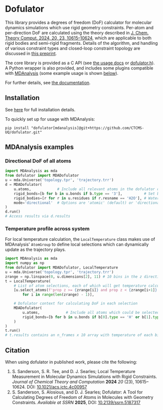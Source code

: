 # Dofulator

This library provides a degrees of freedom (DoF) calculator for molecular dynamics
simulations which use rigid geometry constraints.
Per-atom and per-direction DoF are calculated using the theory described
in [J. Chem. Theory Comput. 2024, 20, 23, 10615–10624](https://doi.org/10.1021/acs.jctc.4c00957),
which are applicable to both rigid bodies and semi-rigid fragments.
Details of the algorithm, and handling of various constraint types and closed-loop
constraint topology are discussed in [this preprint](https://dx.doi.org/10.2139/ssrn.5187317).

The core library is provided as a C API (see [the usage docs](doc/usage.md#C) or [dofulator.h](src/dofulator.h)).
A Python wrapper is also provided, and includes some plugins compatible with
[MDAnalysis](https://github.com/MDAnalysis/mdanalysis) (some example usage is shown [below](#mdanalysis-examples)).

For further details, see [the documentation](doc/README.md).


## Installation

See [here](doc/installation.md) for full installation details.

To quickly set up for usage with MDAnalysis:
```
pip install "dofulator[mdanalysis]@git+https://github.com/CTCMS-UQ/dofulator.git"
```

## MDAnalysis examples

### Directional DoF of all atoms

```python
import MDAnalysis as mda
from dofulator import MDADofulator
u = mda.Universe('topology.tpr', 'trajectory.trr')
d = MDADofulator(
    u.atoms,            # Include all relevant atoms in the dofulator context
    rigid_bonds=[b for b in u.bonds if b.type == '3'],          # Set bond type 3 as rigid
    rigid_bodies=[r for r in u.residues if r.resname == 'H2O'], # Water treated as rigid bodies
    mode='directional'  # Options are 'atomic' (default) or 'directional'
)
d.run()
# Access results via d.results
```

### Temperature profile across system

For local temperature calculation, the `LocalTemperature` class makes
use of MDAnalysis' `AtomGroup` to define local selections which can dynamically
update as the trajectory plays.
```python
import MDAnalysis as mda
import numpy as np
from dofulator import MDADofulator, LocalTemperature
u = mda.Universe('topology.tpr', 'trajectory.trr')
zrange = np.linspace(0, u.dimensions[2], 11) # 10 bins in the z direction
t = LocalTemperature(
    # List of atom selections, each of which will get temperature calculated on each frame
    [u.select_atoms(f'prop z >= {zrange[i]} and prop z < {zrange[i+1]}', updating=True)
        for i in range(len(zrange) - 1)],

    # Dofulator context for calculating DoF in each selection
    MDADofulator(
        u.atoms,            # Include all atoms which could be selected
        rigid_bonds=[b for b in u.bonds if b[0].type == 'H' or b[1].type == 'H'], # Rigid bonds to hydrogens
    )
)
t.run()
# t.results contains an n_frames x 10 array with temperature of each bin on each frame
```

## Citation

When using dofulator in published work, please cite the following:
1. S. Sanderson, S. R. Tee, and D. J. Searles; Local Temperature Measurement in Molecular Dynamics Simulations with Rigid Constraints. *Journal of Chemical Theory and Computation* **2024** *20* (23), 10615–10624. DOI: [10.1021/acs.jctc.4c00957](https://doi.org/10.1021/acs.jctc.4c00957)
2. S. Sanderson, S. Alosious, and D. J. Searles; Dofulator: A Tool for Calculating Degrees of Freedom of Atoms in Molecules with Geometry Constraints. *Available at SSRN* **2025**, DOI: [10.2139/ssrn.5187317](http://dx.doi.org/10.2139/ssrn.5187317)
